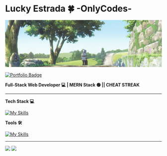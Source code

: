 # Lucky Estrada 🍀 -OnlyCodes-
![Alt text](assets/FrierenWallpaper.png)

<a href="https://lucky-estrada.vercel.app/"><img  src="https://img.shields.io/badge/Portfolio-blue?style=for-the-badge" alt="Portfolio Badge" /></a>

**Full-Stack Web Developer 💻 | MERN Stack 🟢 || CHEAT STREAK**

<hr></hr>

**Tech Stack 💻**

[![My Skills](https://skillicons.dev/icons?i=mongodb,express,react,nodejs,ts,tailwind,redux,cs,java,nextjs,py)](https://skillicons.dev)

**Tools 🛠️**

[![My Skills](https://skillicons.dev/icons?i=git,npm,postman,vite,vscode,androidstudio,visualstudio,idea,figma,github,notion,vercel,bash)](https://skillicons.dev)

<hr></hr>

<p><img src="https://github-readme-stats.vercel.app/api/top-langs/?username=STI-TakoYucky&theme=react&hide_border=false&include_all_commits=true&count_private=false&layout=compact"> <img src="https://github-readme-streak-stats.herokuapp.com/?user=STI-TakoYucky&theme=react&hide_border=false"> </p>

<!-- Proudly created with GPRM ( https://gprm.itsvg.in ) -->


